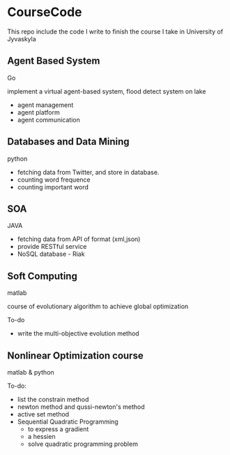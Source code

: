CourseCode
==========

This repo include the code I write to finish the course I take in University of Jyvaskyla

## Agent Based System
Go

implement a virtual agent-based system, flood detect system on lake

- agent management
- agent platform
- agent communication

## Databases and Data Mining
python

- fetching data from Twitter, and store in database. 
- counting word frequence
- counting important word

## SOA
JAVA

- fetching data from API of format (xml,json)
- provide RESTful service
- NoSQL database - Riak

## Soft Computing
matlab

course of evolutionary algorithm to achieve global optimization

To-do
- write the multi-objective evolution method

## Nonlinear Optimization course
matlab & python

To-do:
- list the constrain method
- newton method and qussi-newton's method
- active set method
- Sequential Quadratic Programming
  - to express a gradient
  - a hessien
  - solve quadratic programming problem

